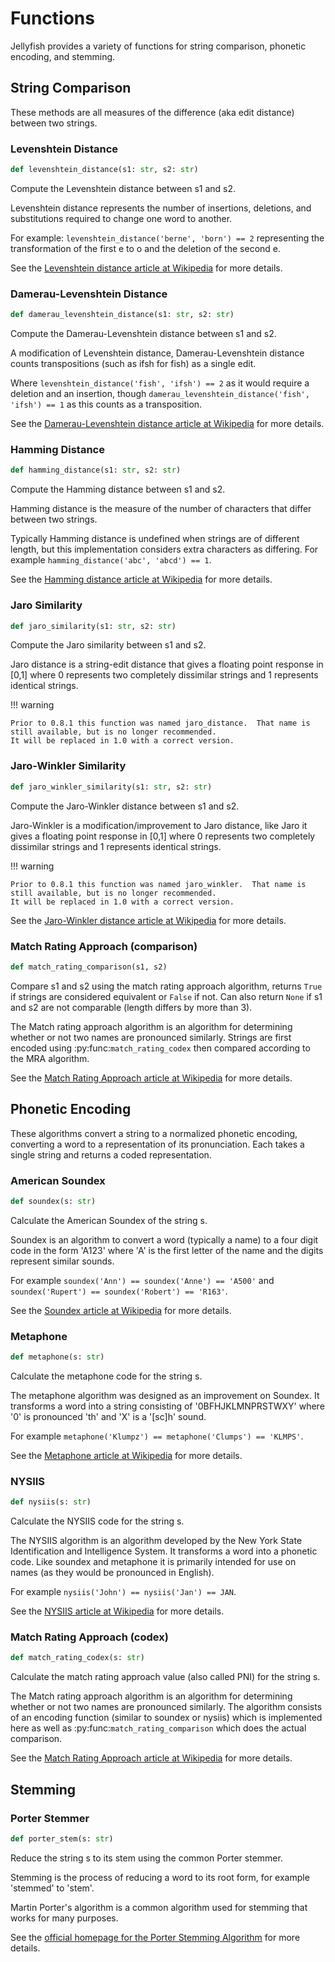 # Functions

Jellyfish provides a variety of functions for string comparison, phonetic encoding, and stemming.

## String Comparison

These methods are all measures of the difference (aka edit distance) between two strings.

### Levenshtein Distance

``` python
def levenshtein_distance(s1: str, s2: str)
```

Compute the Levenshtein distance between s1 and s2.

Levenshtein distance represents the number of insertions, deletions, and substitutions required to change one word to another.

For example: ``levenshtein_distance('berne', 'born') == 2`` representing the transformation of the first e to o and the deletion of the second e.

See the [Levenshtein distance article at Wikipedia](http://en.wikipedia.org/wiki/Levenshtein_distance) for more details.

### Damerau-Levenshtein Distance

``` python
def damerau_levenshtein_distance(s1: str, s2: str)
```

Compute the Damerau-Levenshtein distance between s1 and s2.

A modification of Levenshtein distance, Damerau-Levenshtein distance counts transpositions (such as ifsh for fish) as a single edit.

Where ``levenshtein_distance('fish', 'ifsh') == 2`` as it would require a deletion and an insertion,
though ``damerau_levenshtein_distance('fish', 'ifsh') == 1`` as this counts as a transposition.

See the [Damerau-Levenshtein distance article at Wikipedia](http://en.wikipedia.org/wiki/Damerau-Levenshtein_distance) for more details.

### Hamming Distance

``` python
def hamming_distance(s1: str, s2: str)
```

Compute the Hamming distance between s1 and s2.

Hamming distance is the measure of the number of characters that differ between two strings.

Typically Hamming distance is undefined when strings are of different length, but this implementation
considers extra characters as differing.  For example ``hamming_distance('abc', 'abcd') == 1``.

See the [Hamming distance article at Wikipedia](http://en.wikipedia.org/wiki/Hamming_distance) for more details.

### Jaro Similarity

``` python
def jaro_similarity(s1: str, s2: str)
```

Compute the Jaro similarity between s1 and s2.

Jaro distance is a string-edit distance that gives a floating point response in [0,1] where 0 represents two completely dissimilar strings and 1 represents identical strings.

!!! warning

    Prior to 0.8.1 this function was named jaro_distance.  That name is still available, but is no longer recommended.
    It will be replaced in 1.0 with a correct version.

### Jaro-Winkler Similarity

``` python
def jaro_winkler_similarity(s1: str, s2: str)
```

Compute the Jaro-Winkler distance between s1 and s2.

Jaro-Winkler is a modification/improvement to Jaro distance, like Jaro it gives a floating point response in [0,1] where 0 represents two completely dissimilar strings and 1 represents identical strings.

!!! warning

    Prior to 0.8.1 this function was named jaro_winkler.  That name is still available, but is no longer recommended.
    It will be replaced in 1.0 with a correct version.

See the [Jaro-Winkler distance article at Wikipedia](http://en.wikipedia.org/wiki/Jaro-Winkler_distance) for more details.

### Match Rating Approach (comparison)

``` python
def match_rating_comparison(s1, s2)
```

Compare s1 and s2 using the match rating approach algorithm, returns ``True`` if strings are considered equivalent or ``False`` if not.  Can also return ``None`` if s1 and s2 are not comparable (length differs by more than 3).

The Match rating approach algorithm is an algorithm for determining whether or not two names are
pronounced similarly.  Strings are first encoded using :py:func:`match_rating_codex` then compared according to the MRA algorithm.

See the [Match Rating Approach article at Wikipedia](http://en.wikipedia.org/wiki/Match_rating_approach) for more details.

## Phonetic Encoding

These algorithms convert a string to a normalized phonetic encoding, converting a word to a representation of its pronunciation.  Each takes a single string and returns a coded representation.


### American Soundex

``` python
def soundex(s: str)
```

Calculate the American Soundex of the string s.

Soundex is an algorithm to convert a word (typically a name) to a four digit code in the form 
'A123' where 'A' is the first letter of the name and the digits represent similar sounds.

For example ``soundex('Ann') == soundex('Anne') == 'A500'`` and
``soundex('Rupert') == soundex('Robert') == 'R163'``.

See the [Soundex article at Wikipedia](http://en.wikipedia.org/wiki/Soundex) for more details.


### Metaphone

``` python
def metaphone(s: str)
```

Calculate the metaphone code for the string s.

The metaphone algorithm was designed as an improvement on Soundex.  It transforms a word into a
string consisting of '0BFHJKLMNPRSTWXY' where '0' is pronounced 'th' and 'X' is a '[sc]h' sound.

For example ``metaphone('Klumpz') == metaphone('Clumps') == 'KLMPS'``.

See the [Metaphone article at Wikipedia](http://en.wikipedia.org/wiki/Metaphone) for more details.


### NYSIIS

``` python
def nysiis(s: str)
```

Calculate the NYSIIS code for the string s.

The NYSIIS algorithm is an algorithm developed by the New York State Identification and Intelligence System.  It transforms a word into a phonetic code.  Like soundex and metaphone it is primarily intended for use on names (as they would be pronounced in English).

For example ``nysiis('John') == nysiis('Jan') == JAN``.

See the [NYSIIS article at Wikipedia](http://en.wikipedia.org/wiki/New_York_State_Identification_and_Intelligence_System) for more details.

### Match Rating Approach (codex)

``` python
def match_rating_codex(s: str)
```

Calculate the match rating approach value (also called PNI) for the string s.

The Match rating approach algorithm is an algorithm for determining whether or not two names are
pronounced similarly.  The algorithm consists of an encoding function (similar to soundex or nysiis)
which is implemented here as well as :py:func:`match_rating_comparison` which does the actual comparison.

See the [Match Rating Approach article at Wikipedia](http://en.wikipedia.org/wiki/Match_rating_approach) for more details.

## Stemming

### Porter Stemmer

``` python
def porter_stem(s: str)
```

Reduce the string s to its stem using the common Porter stemmer.

Stemming is the process of reducing a word to its root form, for example 'stemmed' to 'stem'.

Martin Porter's algorithm is a common algorithm used for stemming that works for many purposes.

See the [official homepage for the Porter Stemming Algorithm](http://tartarus.org/martin/PorterStemmer/) for more details.
